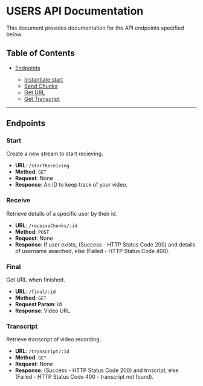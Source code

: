 # USERS API Documentation

This document provides documentation for the API endpoints specified below.

## Table of Contents

- [Endpoints](#endpoints)

  - [Instantiate start](#start)
  - [Send Chunks](#receive)
  - [Get URL](#final)
  - [Get Transcript](#transcript)

---

## Endpoints


### Start

Create a new stream to start recieving.

- **URL**: `/startReceiving`
- **Method**: `GET`
- **Request**: None
- **Response**: An ID to keep track of your video.


### Receive

Retrieve details of a specific user by their id.

- **URL**: `/receiveChunks/:id`
- **Method**: `POST`
- **Request**: None
- **Response**: If user exists, (Success - HTTP Status Code 200) and details of username searched, else (Failed - HTTP Status Code 400).


### Final

Get URL when finished.

- **URL**: `/final/:id` 
- **Method**: `GET`
- **Request Param**: id
- **Response**: Video URL

### Transcript

Retrieve transcript of video recording.

- **URL**: `/transcript/:id`
- **Method**: `GET`
- **Request**: None
- **Response**: (Success - HTTP Status Code 200) and trnscript, else (Failed - HTTP Status Code 400 - transcript not found).